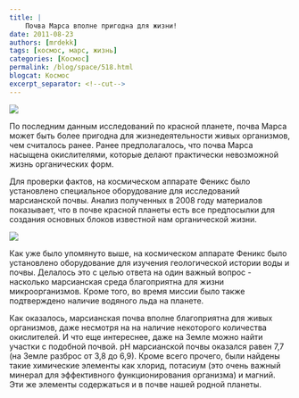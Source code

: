 ```yaml
---
title: |
    Почва Марса вполне пригодна для жизни!
date: 2011-08-23
authors: [mrdekk]
tags: [космос, марс, жизнь]
categories: [Космос]
permalink: /blog/space/518.html
blogcat: Космос
excerpt_separator: <!--cut-->
---
```



![](http://itw66.ru/uploads/images/00/00/01/2011/08/23/9cd3ea.jpg)


По последним данным исследований по красной планете, почва Марса может быть более пригодна для жизнедеятельности живых организмов, чем считалось ранее. Ранее предполагалось, что почва Марса насыщена окислителями, которые делают практически невозможной жизнь органических форм. 

Для проверки фактов, на космическом аппарате Феникс было установлено специальное оборудование для исследований марсианской почвы. Анализ полученных в 2008 году материалов показывает, что в почве красной планеты есть все предпосылки для создания основных блоков известной нам органической жизни.


<!--cut-->



![](http://itw66.ru/uploads/images/00/00/01/2011/08/23/4429c4.jpg)


Как уже было упомянуто выше, на космическом аппарате Феникс было установлено оборудование для изучения геологической истории воды и почвы. Делалось это с целью ответа на один важный вопрос - насколько марсианская среда благоприятна для жизни микроорганизмов. Кроме того, во время миссии было также подтверждено наличие водяного льда на планете.

Как оказалось, марсианская почва вполне благоприятна для живых организмов, даже несмотря на на наличие некоторого количества окислителей. И что еще интереснее, даже на Земле можно найти участки с подобной почвой. pH марсианской почвы оказался равен 7,7 (на Земле разброс от 3,8 до 6,9). Кроме всего прочего, были найдены такие химические элементы как хлорид, потасиум (это очень важный минерал для эффективного функционирования организма) и магний. Эти же элементы содержаться и в почве нашей родной планеты.
